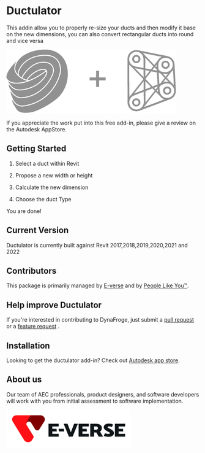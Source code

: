 # Ductulator

This addin allow you to properly re-size your ducts and then modify it base on the new dimensions, you can also convert rectangular ducts into round and vice versa</h3>
<br/>

[<img src="https://github.com/EverseDevelopment/DynaForge/blob/main/Assets/DynamoForge.png" width="443" height="166">](https://github.com/EverseDevelopment/DynaForge/wiki)
<br/>

If you appreciate the work put into this free add-in, please give a review on the Autodesk AppStore. 

## Getting Started

1. Select a duct within Revit

2.  Propose a new width or height

3.  Calculate the new dimension

4.  Choose the duct Type

 
You are done! 

## Current Version
Ductulator is currently built against Revit 2017,2018,2019,2020,2021 and 2022

## Contributors
This package is primarily managed by [E-verse](https://www.e-verse.co/) and by [People Like You™](https://github.com/EverseDevelopment/Ductulator/pulse).

## Help improve Ductulator
If you're interested in contributing to DynaFroge, just submit a [pull request](https://github.com/EverseDevelopment/DynaForge/pulls) or a [feature request](https://github.com/EverseDevelopment/DynaForge/issues) .

## Installation
Looking to get the ductulator add-in?  Check out [Autodesk app store](https://apps.autodesk.com/RVT/en/Detail/Index?id=6272106374266176068&appLang=en&os=Win64).

## About us ##

Our team of AEC professionals, product designers, and software developers will work with you from initial assessment to software implementation.

[<img src="https://github.com/EverseDevelopment/DynaForge/blob/main/Assets/e-verse_logo_no%20slogan.jpg" width="325" height="100">](https://www.e-verse.com/)
